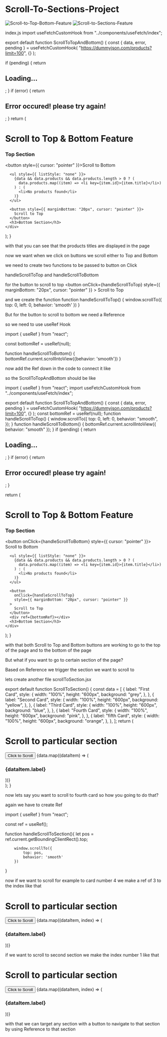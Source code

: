 # Scroll-To-Sections-Project

![Scroll-to-Top-Bottom-Feature](ScrollToTopAndBottom.gif)
![Scroll-to-Sections-Feature](ScrollToSection.gif)

index.js
import useFetchCustomHook from "../components/useFetch/index";

export default function ScrollToTopAndBottom() {
  const { data, error, pending } = useFetchCustomHook(
    "https://dummyjson.com/products?limit=100",
    {}
  );

  if (pending) {
    return <h2>Loading...</h2>;
  }
  if (error) {
    return <h2>Error occured! please try again!</h2>;
  }
  return (
    <div>
      <h1>Scroll to Top & Bottom Feature</h1>
      <h3> Top Section</h3>
      <button style={{ cursor: "pointer" }}>Scroll to Bottom</button>

      <ul style={{ listStyle: "none" }}>
        {data && data.products && data.products.length > 0 ? (
          data.products.map((item) => <li key={item.id}>{item.title}</li>)
        ) : (
          <li>No products found</li>
        )}
      </ul>

      <button style={{ marginBottom: "20px", cursor: "pointer" }}>
        Scroll to Top
      </button>
      <h3>Bottom Section</h3>
    </div>
  );
}

with that you can see that the products titles are displayed in the page 

now we want when we click on buttons we scroll either to Top and Bottom

we need to create two functions to be passed to button on Click

handleScrollToTop and handleScrollToBottom 

for the button to scroll to top 
  <button
        onClick={handleScrollToTop}
        style={{ marginBottom: "20px", cursor: "pointer" }}
      >
        Scroll to Top
      </button>

and we create the function 
  function handleScrollToTop() {
    window.scrollTo({
        top: 0, left: 0, behavior: 'smooth'
    })
  }

But for the button to scroll to bottom we need a Reference 

so we need to use useRef Hook

import { useRef } from "react";


 const bottomRef = useRef(null);

  function handleScrollToBottom() {
    bottomRef.current.scrollIntoView({behavior: 'smooth'})
  }

now add the Ref down in the code to connect it like

  <div ref={bottomRef}></div>


so the ScrollToTopAndBottom should be like

import { useRef } from "react";
import useFetchCustomHook from "../components/useFetch/index";

export default function ScrollToTopAndBottom() {
  const { data, error, pending } = useFetchCustomHook(
    "https://dummyjson.com/products?limit=100",
    {}
  );
  const bottomRef = useRef(null);
  function handleScrollToTop() {
    window.scrollTo({
      top: 0,
      left: 0,
      behavior: "smooth",
    });
  }
  function handleScrollToBottom() {
    bottomRef.current.scrollIntoView({ behavior: "smooth" });
  }
  if (pending) {
    return <h2>Loading...</h2>;
  }
  if (error) {
    return <h2>Error occured! please try again!</h2>;
  }

  return (
    <div>
      <h1>Scroll to Top & Bottom Feature</h1>
      <h3> Top Section</h3>
      <button onClick={handleScrollToBottom} style={{ cursor: "pointer" }}>
        Scroll to Bottom
      </button>

      <ul style={{ listStyle: "none" }}>
        {data && data.products && data.products.length > 0 ? (
          data.products.map((item) => <li key={item.id}>{item.title}</li>)
        ) : (
          <li>No products found</li>
        )}
      </ul>

      <button
        onClick={handleScrollToTop}
        style={{ marginBottom: "20px", cursor: "pointer" }}
      >
        Scroll to Top
      </button>
      <div ref={bottomRef}></div>
      <h3>Bottom Section</h3>
    </div>
  );
}

with that both Scroll to Top and Bottom buttons are working to go to the top of the page and to the bottom of the page

But what if you want to go to certain section of the page?

Based on Reference we trigger the section we want to scroll to

lets create another file scrollToSection.jsx 

export default function ScrollToSection() {
  const data = [
    {
      label: "First Card",
      style: {
        width: "100%",
        height: "600px",
        background: "grey",
      },
    },
    {
      label: "Second Card",
      style: {
        width: "100%",
        height: "600px",
        background: "yellow",
      },
    },
    {
      label: "Third Card",
      style: {
        width: "100%",
        height: "600px",
        background: "blue",
      },
    },
    {
      label: "Fourth Card",
      style: {
        width: "100%",
        height: "600px",
        background: "pink",
      },
    },
    {
      label: "fifth Card",
      style: {
        width: "100%",
        height: "600px",
        background: "orange",
      },
    },
  ];
  return (
    <div>
      <h1>Scroll to particular section</h1>
      <button>Click to Scroll</button>
      {data.map((dataItem) => (
        <div style={dataItem.style}>
          <h3>{dataItem.label}</h3>
        </div>
      ))}
    </div>
  );
}

now lets say you want to scroll to fourth card so how you going to do that?

again we have to create Ref

import { useRef } from "react";

  const ref = useRef();


  function handleScrollToSection(){
   let pos = ref.current.getBoundingClientRect().top;

        window.scrollTo({
            top: pos,
            behavior: 'smooth'
        })
  }  


now if we want to scroll for example to card number 4 we make a ref of 3 to the index like that

 <div>
      <h1>Scroll to particular section</h1>
      <button onClick={handleScrollToSection}>Click to Scroll</button>
      {data.map((dataItem, index) => (
        <div ref={index === 3 ? ref : null}
        style={dataItem.style}>
          <h3>{dataItem.label}</h3>
        </div>
      ))}
    </div>

if we want to scroll to second section we make the index number 1 like that

 <div>
      <h1>Scroll to particular section</h1>
      <button onClick={handleScrollToSection}>Click to Scroll</button>
      {data.map((dataItem, index) => (
        <div ref={index === 1 ? ref : null}
        style={dataItem.style}>
          <h3>{dataItem.label}</h3>
        </div>
      ))}
    </div>


with that we can target any section with a button to navigate to that section by using Reference to that section

